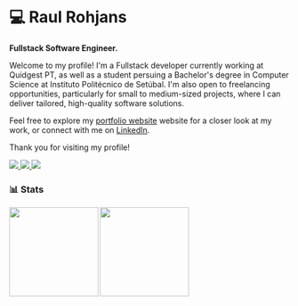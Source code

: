 # 💻 Raul Rohjans
**Fullstack Software Engineer.**

Welcome to my profile! I'm a Fullstack developer currently working at Quidgest PT, as well as a student persuing a Bachelor's degree in Computer Science at Instituto Politécnico de Setúbal. I'm also open to freelancing opportunities, particularly for small to medium-sized projects, where I can deliver tailored, high-quality software solutions. 

Feel free to explore my [portfolio website](https://rohjans.com/) website for a closer look at my work, or connect with me on [LinkedIn](https://www.linkedin.com/in/raulrohjans/).

Thank you for visiting my profile!

<p align="left">
 
<a href="https://www.linkedin.com/in/raulrohjans/">
 <img src="https://img.shields.io/badge/linkedin-%230077B5.svg?style=for-the-badge&logo=linkedin&logoColor=white"> 
</a>
<a href="mailto:rauljann@gmail.com">
 <img src="https://img.shields.io/badge/Gmail-D14836?style=for-the-badge&logo=gmail&logoColor=white"> 
</a>
<a href="https://rohjans.com/">
 <img src="https://img.shields.io/badge/Portfolio-%23000000.svg?style=for-the-badge&logo=firefox&logoColor=#FF7139"> 
</a>
</p>


### 📊 Stats

<img height="160px" align="left"   src="https://github-readme-stats.vercel.app/api?username=MuhammadJaafer&show_icons=true&theme=radical"   />
<img height="160px" align="left"  src="https://github-readme-stats.vercel.app/api/top-langs/?username=MuhammadJaafer&layout=compact&theme=radical"  />



#
